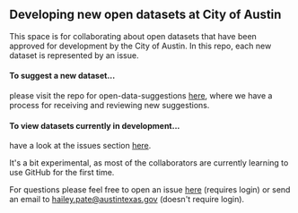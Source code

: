 ## Developing new open datasets at City of Austin

This space is for collaborating about open datasets that have been approved for development by the City of Austin. In this repo, each new dataset is represented by an issue. 

#### To suggest a new dataset...
please visit the repo for open-data-suggestions [here](https://github.com/cityofaustin/open-data-suggestions), where we have a process for receiving and reviewing new suggestions.

#### To view datasets currently in development...
have a look at the issues section [here](https://github.com/cityofaustin/new-dataset-pipeline/issues).


It's a bit experimental, as most of the collaborators are currently learning to use GitHub for the first time. 


For questions please feel free to open an issue [here](https://github.com/cityofaustin/new-dataset-pipeline/issues/new) (requires login) or send an email to hailey.pate@austintexas.gov (doesn't require login).
